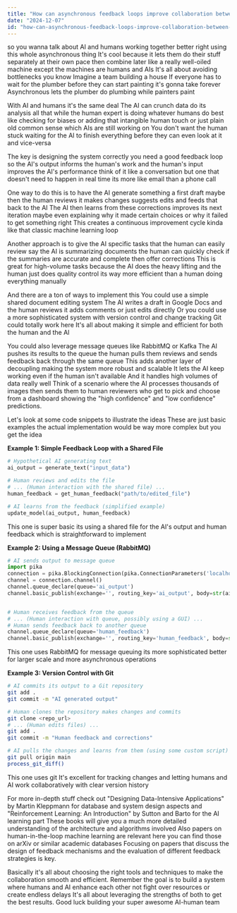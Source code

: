 ```yaml
---
title: "How can asynchronous feedback loops improve collaboration between AI systems and human reviewers?"
date: "2024-12-07"
id: "how-can-asynchronous-feedback-loops-improve-collaboration-between-ai-systems-and-human-reviewers"
---
```


 so you wanna talk about AI and humans working together better right  using this whole asynchronous thing  It's cool because it lets them do their stuff separately at their own pace then combine later like a really well-oiled machine except the machines are humans and AIs  It's all about avoiding bottlenecks you know  Imagine a team building a house  If everyone has to wait for the plumber before they can start painting it's gonna take forever Asynchronous lets the plumber do plumbing while painters paint  

With AI and humans it's the same deal  The AI can crunch data do its analysis all that  while the human expert is doing whatever humans do best like checking for biases or adding that intangible human touch or just plain old common sense which AIs are still working on  You don't want the human stuck waiting for the AI to finish everything before they can even look at it and vice-versa

The key is designing the system correctly  you need a good feedback loop so the AI's output informs the human's work and the human's input improves the AI's performance   think of it like a conversation but one that doesn't need to happen in real time its more like email than a phone call

One way to do this is to have the AI generate something a first draft maybe  then the human reviews it makes changes suggests edits and feeds that back to the AI  The AI then learns from these corrections improves its next iteration maybe even explaining why it made certain choices or why it failed to get something right  This creates a continuous improvement cycle kinda like that classic machine learning loop


Another approach is to give the AI specific tasks that the human can easily review  say the AI is summarizing documents  the human can quickly check if the summaries are accurate and complete then offer corrections  This is great for high-volume tasks because the AI does the heavy lifting and the human just does quality control its way more efficient than a human doing everything manually  

And there are a ton of ways to implement this  You could use a simple shared document editing system  The AI writes a draft in Google Docs and the human reviews it adds comments or just edits directly  Or you could use a more sophisticated system with version control and change tracking  Git could totally work here  It's all about making it simple and efficient for both the human and the AI  

You could also leverage message queues like RabbitMQ or Kafka  The AI pushes its results to the queue  the human pulls them reviews and sends feedback back through the same queue  This adds another layer of decoupling making the system more robust and scalable  It lets the AI keep working even if the human isn't available  And it handles high volumes of data really well  Think of a scenario where the AI processes thousands of images then sends them to human reviewers who get to pick and choose from a dashboard showing the "high confidence" and "low confidence" predictions.

Let's look at some code snippets to illustrate the ideas  These are just basic examples the actual implementation would be way more complex but you get the idea


**Example 1: Simple Feedback Loop with a Shared File**

```python
# Hypothetical AI generating text
ai_output = generate_text("input_data")

# Human reviews and edits the file
# ... (Human interaction with the shared file) ...
human_feedback = get_human_feedback("path/to/edited_file")

# AI learns from the feedback (simplified example)
update_model(ai_output, human_feedback)
```

This one is super basic its using a shared file for the AI's output and human feedback which is straightforward to implement



**Example 2: Using a Message Queue (RabbitMQ)**

```python
# AI sends output to message queue
import pika
connection = pika.BlockingConnection(pika.ConnectionParameters('localhost'))
channel = connection.channel()
channel.queue_declare(queue='ai_output')
channel.basic_publish(exchange='', routing_key='ai_output', body=str(ai_output))


# Human receives feedback from the queue
# ... (Human interaction with queue, possibly using a GUI) ...
# Human sends feedback back to another queue
channel.queue_declare(queue='human_feedback')
channel.basic_publish(exchange='', routing_key='human_feedback', body=str(human_feedback))
```

This one uses RabbitMQ for message queuing its more sophisticated better for larger scale and more asynchronous operations

**Example 3: Version Control with Git**

```bash
# AI commits its output to a Git repository
git add .
git commit -m "AI generated output"

# Human clones the repository makes changes and commits
git clone <repo_url>
# ... (Human edits files) ...
git add .
git commit -m "Human feedback and corrections"

# AI pulls the changes and learns from them (using some custom script)
git pull origin main
process_git_diff()
```

This one uses git  It's excellent for tracking changes  and letting humans and AI work collaboratively with clear version history


For more in-depth stuff  check out  "Designing Data-Intensive Applications" by Martin Kleppmann for database and system design aspects  and "Reinforcement Learning: An Introduction" by Sutton and Barto for the AI learning part  These books will give you a much more detailed understanding of the architecture and algorithms involved  Also papers on human-in-the-loop machine learning are relevant here you can find those on arXiv or similar academic databases  Focusing on papers that discuss the design of feedback mechanisms and the evaluation of different feedback strategies is key.


Basically  it's all about choosing the right tools and techniques to make the collaboration smooth and efficient.  Remember the goal is to build a system where humans and AI enhance each other not fight over resources or create endless delays   It's all about leveraging the strengths of both to get the best results.  Good luck building your super awesome AI-human team
